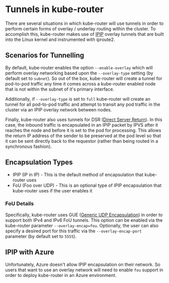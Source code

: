 # Tunnels in kube-router

There are several situations in which kube-router will use tunnels in order to perform certain forms of overlay /
underlay routing within the cluster. To accomplish this, kube-router makes use of
[IPIP](https://en.wikipedia.org/wiki/IP_in_IP) overlay tunnels that are built into the Linux kernel and instrumented
with iproute2.

## Scenarios for Tunnelling

By default, kube-router enables the option `--enable-overlay` which will perform overlay networking based upon the
`--overlay-type` setting (by default set to `subnet`). So out of the box, kube-router will create a tunnel for
pod-to-pod traffic any time it comes across a kube-router enabled node that is not within the subnet of it's primary
interface.

Additionally, if `--overlay-type` is set to `full` kube-router will create an tunnel for all pod-to-pod traffic and
attempt to transit any pod traffic in the cluster via an IPIP overlay network between nodes.

Finally, kube-router also uses tunnels for DSR ([Direct Server Return](dsr.md)). In this case, the inbound traffic is
encapsulated in an IPIP packet by IPVS after it reaches the node and before it is set to the pod for processing. This
allows the return IP address of the sender to be preserved at the pod level so that it can be sent directly back to the
requestor (rather than being routed in a synchronous fashion).

## Encapsulation Types

* IPIP (IP in IP) - This is the default method of encapsulation that kube-router uses
* FoU (Foo over UDP) - This is an optional type of IPIP encapsulation that kube-router uses if the user enables it

### FoU Details

Specifically, kube-router uses GUE
([Generic UDP Encapsulation](https://developers.redhat.com/blog/2019/05/17/an-introduction-to-linux-virtual-interfaces-tunnels#gue))
in order to support both IPv4 and IPv6 FoU tunnels. This option can be enabled via the kube-router parameter
`--overlay-encap=fou`. Optionally, the user can also specify a desired port for this traffic via the
`--overlay-encap-port` parameter (by default set to `5555`).

## IPIP with Azure

Unfortunately, Azure doesn't allow IPIP encapsulation on their network. So users that want to use an overlay network
will need to enable `fou` support in order to deploy kube-router in an Azure environment.
